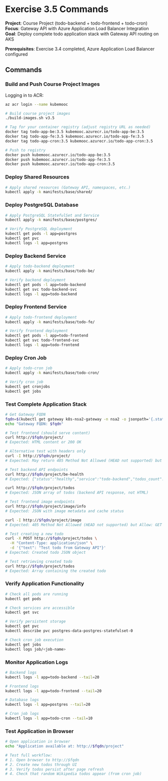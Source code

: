 # Exercise 3.5 Commands

**Project**: Course Project (todo-backend + todo-frontend + todo-cron)  
**Focus**: Gateway API with Azure Application Load Balancer Integration  
**Goal**: Deploy complete todo application stack with Gateway API routing on AKS

**Prerequisites**: Exercise 3.4 completed, Azure Application Load Balancer configured

## Commands

### Build and Push Course Project Images
Logging in to ACR:
```bash
az acr login --name kubemooc
```

```bash
# Build course project images
./build-images.sh v3.5

# Tag for your container registry (adjust registry URL as needed)
docker tag todo-app-be:3.5 kubemooc.azurecr.io/todo-app-be:3.5
docker tag todo-app-fe:3.5 kubemooc.azurecr.io/todo-app-fe:3.5
docker tag todo-app-cron:3.5 kubemooc.azurecr.io/todo-app-cron:3.5

# Push to registry
docker push kubemooc.azurecr.io/todo-app-be:3.5
docker push kubemooc.azurecr.io/todo-app-fe:3.5
docker push kubemooc.azurecr.io/todo-app-cron:3.5
```

### Deploy Shared Resources
```bash
# Apply shared resources (Gateway API, namespaces, etc.)
kubectl apply -k manifests/base/shared/
```

### Deploy PostgreSQL Database
```bash
# Apply PostgreSQL StatefulSet and Service
kubectl apply -k manifests/base/postgres/

# Verify PostgreSQL deployment
kubectl get pods -l app=postgres
kubectl get pvc
kubectl logs -l app=postgres
```

### Deploy Backend Service
```bash
# Apply todo-backend deployment
kubectl apply -k manifests/base/todo-be/

# Verify backend deployment
kubectl get pods -l app=todo-backend
kubectl get svc todo-backend-svc
kubectl logs -l app=todo-backend
```

### Deploy Frontend Service
```bash
# Apply todo-frontend deployment
kubectl apply -k manifests/base/todo-fe/

# Verify frontend deployment
kubectl get pods -l app=todo-frontend
kubectl get svc todo-frontend-svc
kubectl logs -l app=todo-frontend
```

### Deploy Cron Job
```bash
# Apply todo-cron job
kubectl apply -k manifests/base/todo-cron/

# Verify cron job
kubectl get cronjobs
kubectl get jobs
```

### Test Complete Application Stack
```bash
# Get Gateway FQDN
fqdn=$(kubectl get gateway k8s-nsa2-gateway -n nsa2 -o jsonpath='{.status.addresses[0].value}')
echo "Gateway FQDN: $fqdn"

# Test frontend (should serve content)
curl http://$fqdn/project/
# Expected: HTML content or 200 OK

# Alternative test with headers only
curl -I http://$fqdn/project/
# Expected: May return 405 Method Not Allowed (HEAD not supported) but proves routing works

# Test backend API endpoints
curl http://$fqdn/project/be-health
# Expected: {"status":"healthy","service":"todo-backend","todos_count":X}

curl http://$fqdn/project/todos
# Expected: JSON array of todos (backend API response, not HTML)

# Test frontend image endpoints  
curl http://$fqdn/project/image/info
# Expected: JSON with image metadata and cache status

curl -I http://$fqdn/project/image
# Expected: 405 Method Not Allowed (HEAD not supported) but Allow: GET header present

# Test creating a new todo
curl -X POST http://$fqdn/project/todos \
  -H "Content-Type: application/json" \
  -d '{"text": "Test todo from Gateway API"}'
# Expected: Created todo JSON object

# Test retrieving created todo
curl http://$fqdn/project/todos
# Expected: Array containing the created todo
```

### Verify Application Functionality
```bash
# Check all pods are running
kubectl get pods

# Check services are accessible
kubectl get svc

# Verify persistent storage
kubectl get pvc
kubectl describe pvc postgres-data-postgres-statefulset-0

# Check cron job execution
kubectl get jobs
kubectl logs job/<job-name>
```

### Monitor Application Logs
```bash
# Backend logs
kubectl logs -l app=todo-backend --tail=20

# Frontend logs
kubectl logs -l app=todo-frontend --tail=20

# Database logs
kubectl logs -l app=postgres --tail=20

# Cron job logs
kubectl logs -l app=todo-cron --tail=10
```

### Test Application in Browser
```bash
# Open application in browser
echo "Application available at: http://$fqdn/project"

# Test full workflow:
# 1. Open browser to http://$fqdn
# 2. Create new todos through UI
# 3. Verify todos persist after page refresh
# 4. Check that random Wikipedia todos appear (from cron job)
```

